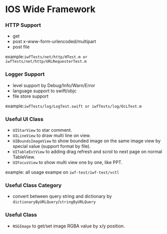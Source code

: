IOS Wide Framework
======

### HTTP Support

* get
* post x-www-form-urlencoded/multipart
* post file

example:`iwfTests/net/http/HTest.m or iwfTests/net/http/URLRequesterTest.m`


### Logger Support

* level support by Debug/Info/Warn/Error
* language support to swift/objc
* file store support

example:`iwfTests/log/LogTest.swift or iwfTests/log/OcLTest.m`


### Useful UI Class

* `UIStarView` to star comment.
* `UILineView` to draw multi line on view.
* `UIBoundsImageView` to show bounded image on the same image view by special value (support format by file).
* `UITableExtView` to adding drag refresh and scrol to next page on normal TableView.
* `UIFocusView` to show multi view one by one, like PPT.

example: all usage exampe on `iwf-test/iwf-test/vctl`

### Useful Class Category
* convert between query string and dictionary by `dictionaryByURLQuery`/`stringByURLQuery`


### Useful Class

* `NSGImage` to get/set image RGBA value by x/y position.



